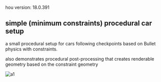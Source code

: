 hou version: 18.0.391

## simple (minimum constraints) procedural car setup

a small procedural setup for cars following checkpoints based on Bullet physics with constraints.

also demonstrates procedural post-processing that creates renderable geometry based on the constraint geometry

![a1](previews/cars_003.gif)

